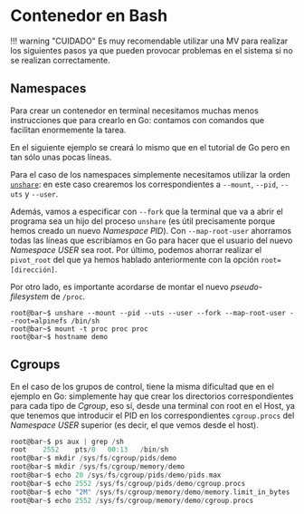 # Contenedor en Bash

!!! warning "CUIDADO"
    Es muy recomendable utilizar una MV para realizar los siguientes pasos ya que pueden provocar problemas en el sistema si no se realizan correctamente.

## Namespaces
Para crear un contenedor en terminal necesitamos muchas menos instrucciones que para crearlo en Go: contamos con comandos que facilitan enormemente la tarea.

En el siguiente ejemplo se creará lo mismo que en el tutorial de Go pero en tan sólo unas pocas líneas.

Para el caso de los namespaces simplemente necesitamos utilizar la orden [`unshare`](https://man7.org/linux/man-pages/man1/unshare.1.html): en este caso crearemos los correspondientes a `--mount`, `--pid`, `--uts` y `--user`.

Además, vamos a especificar con `--fork` que la terminal que va a abrir el programa sea un hijo del proceso `unshare` (es útil precisamente porque hemos creado un nuevo _Namespace PID_). Con `--map-root-user` ahorramos todas las líneas que escribíamos en Go para hacer que el usuario del nuevo _Namespace USER_ sea root. Por último, podemos ahorrar realizar el `pivot_root` del que ya hemos hablado anteriormente con la opción `root=[dirección]`.

Por otro lado, es importante acordarse de montar el nuevo _pseudo-filesystem_ de `/proc`.


```console
root@bar~$ unshare --mount --pid --uts --user --fork --map-root-user --root=alpinefs /bin/sh
root@bar~$ mount -t proc proc proc
root@bar~$ hostname demo
```

## Cgroups
En el caso de los grupos de control, tiene la misma dificultad que en el ejemplo en Go: simplemente hay que crear los directorios correspondientes para cada tipo de _Cgroup_, eso sí, desde una terminal con root en el Host, ya que tenemos que introducir el PID en los correspondientes `cgroup.procs` del _Namespace USER_ superior (es decir, el que vemos desde el host). 

```go
root@bar~$ ps aux | grep /sh
root    2552    pts/0   00:13   /bin/sh
root@bar~$ mkdir /sys/fs/cgroup/pids/demo
root@bar~$ mkdir /sys/fs/cgroup/memory/demo
root@bar~$ echo 20 /sys/fs/cgroup/pids/demo/pids.max
root@bar~$ echo 2552 /sys/fs/cgroup/pids/demo/cgroup.procs
root@bar~$ echo "2M" /sys/fs/cgroup/memory/demo/memory.limit_in_bytes
root@bar~$ echo 2552 /sys/fs/cgroup/memory/demo/cgroup.procs
```
